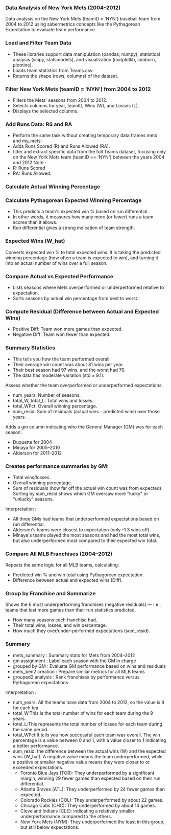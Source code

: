 ### Data Analysis of New York Mets (2004–2012)
Data analysis on the New York Mets (teamID = 'NYN') baseball team from 2004 to 2012 using sabermetrics concepts like the Pythagorean Expectation to evaluate team performance.

### Load and Filter Team Data
- These libraries support data manipulation (pandas, numpy), statistical analysis (scipy, statsmodels), and visualization (matplotlib, seaborn, plotnine).
- Loads team statistics from Teams.csv.
- Returns the shape (rows, columns) of the dataset.

### Filter New York Mets (teamID = 'NYN') from 2004 to 2012
- Filters the Mets' seasons from 2004 to 2012.
- Selects columns for year, teamID, Wins (W), and Losses (L).
- Displays the selected columns.

### Add Runs Data: RS and RA
- Perform the same task without creating temporary data frames mets and my_mets:
- Adds Runs Scored (R) and Runs Allowed (RA).
- filter and extract specific data from the full Teams dataset, focusing only on the New York Mets team (teamID == 'NYN') between the years 2004 and 2012
Note :
- R: Runs Scored
- RA: Runs Allowed.

### Calculate Actual Winning Percentage
###  Calculate Pythagorean Expected Winning Percentage
- This predicts a team's expected win % based on run differential. 
- In other words, it measures how many more (or fewer) runs a team scores than it allows.
- Run differential gives a strong indication of team strength.

### Expected Wins (W_hat)
Converts expected win % to total expected wins. It is taking the predicted winning percentage (how often a team is expected to win), and turning it into an actual number of wins over a full season.

### Compare Actual vs Expected Performance
- Lists seasons where Mets overperformed or underperformed relative to expectation.
- Sorts seasons by actual win percentage from best to worst.

### Compute Residual (Difference between Actual and Expected Wins)
- Positive Diff: Team won more games than expected.
- Negative Diff: Team won fewer than expected.

### Summary Statistics
- This tells you how the team performed overall:
- Their average win count was about 81 wins per year.
- Their best season had 97 wins, and the worst had 70.
- The data has moderate variation (std ≈ 9.1).

Assess whether the team overperformed or underperformed expectations.
- num_years: Number of seasons.
- total_W, total_L: Total wins and losses.
- total_WPct: Overall winning percentage.
- sum_resid: Sum of residuals (actual wins - predicted wins) over those years.

Adds a gm column indicating who the General Manager (GM) was for each season:
- Duquette for 2004
- Minaya for 2005–2010
- Alderson for 2011–2012

### Creates performance summaries by GM:
- Total wins/losses.
- Overall winning percentage.
- Sum of residuals (how far off the actual win count was from expected).
Sorting by sum_resid shows which GM oversaw more "lucky" or "unlucky" seasons.

Interpretation :
- All three GMs had teams that underperformed expectations based on run differential.
- Alderson's teams were closest to expectation (only -1.3 wins off).
- Minaya's teams played the most seasons and had the most total wins, but also underperformed most compared to their expected win total.

### Compare All MLB Franchises (2004–2012)
Repeats the same logic for all MLB teams, calculating:
- Predicted win % and win total using Pythagorean expectation.
- Difference between actual and expected wins (Diff).

### Group by Franchise and Summarize
Shows the 6 most underperforming franchises (negative residuals) — i.e., teams that lost more games than their run statistics predicted.

- How many seasons each franchise had.
- Their total wins, losses, and win percentage.
- How much they over/under-performed expectations (sum_resid).

### Summary
- mets_summary : Summary stats for Mets from 2004–2012
- gm assignment	: Label each season with the GM in charge
- grouped by GM :	Evaluate GM performance based on wins and residuals
- mets_ben2 creation :	Prepare similar metrics for all MLB teams
- grouped2 analysis	: Rank franchises by performance versus Pythagorean expectations

Interpretation :
- num_years: All the teams have data from 2004 to 2012, so the value is 9 for each tea
- total_W:This is the total number of wins for each team during the 9 years.
- total_L:This represents the total number of losses for each team during the same period.
- total_WPct:It tells you how successful each team was overall. The win percentage is a value between 0 and 1, with a value closer to 1 indicating a better performance.
- sum_resid: the difference between the actual wins (W) and the expected wins (W_hat). A negative value means the team underperformed, while a positive or smaller negative value means they were closer to or exceeded expectations.
  - Toronto Blue Jays (TOR): They underperformed by a significant margin, winning 29 fewer games than expected based on their run differential.
  - Atlanta Braves (ATL): They underperformed by 24 fewer games than expected.
  - Colorado Rockies (COL): They underperformed by about 22 games.
  - Chicago Cubs (CHC): They underperformed by about 14 games.
  - Cleveland Indians (CLE): indicating a relatively smaller underperformance compared to the others.
  - New York Mets (NYM): They underperformed the least in this group, but still below expectations.
  

